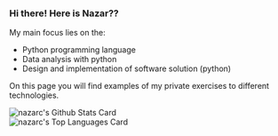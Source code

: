 ### Hi there! Here is Nazar??

My main focus lies on the: 
-	Python programming language 
-	Data analysis with python
-	Design and implementation of software solution (python)

On this page you will find examples of my private exercises to different technologies. 

<img align="left" alt="nazarc's Github Stats Card" src="https://github-readme-stats.vercel.app/api?username=nazarc&show_icons=true&hide_border=true&count_private=true" />
<br/>
<img align="left" alt="nazarc's Top Languages Card" src="https://github-readme-stats.vercel.app/api/top-langs/?username=nazarc" />
<!--
**nazarc/nazarc** is a ? _special_ ? repository because its `README.md` (this file) appears on your GitHub profile.

Here are some ideas to get you started:

- ?? I’m currently working on ...
- ?? I’m currently learning ...
- ?? I’m looking to collaborate on ...
- ?? I’m looking for help with ...
- ?? Ask me about ...
- ?? How to reach me: ...
- ?? Pronouns: ...
- ? Fun fact: ...
-->
